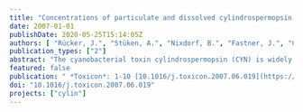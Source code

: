 ```yaml
---
title: "Concentrations of particulate and dissolved cylindrospermopsin in 21 Aphanizomenon-dominated temperate lakes"
date: 2007-01-01
publishDate: 2020-05-25T15:14:05Z
authors: [ "Rücker, J.", "Stüken, A.", "Nixdorf, B.", "Fastner, J.", "Chorus, I.", "Wiedner, C." ]
publication_types: ["2"]
abstract: "The cyanobacterial toxin cylindrospermopsin (CYN) is widely distributed in German lakes, but volumetric data for risk assessment are lacking and it is unclear which cyanobacterial species produce CYN in Europe. We therefore analyzed CYN concentration and cyanobacterial composition of 21 German lakes in 2005. CYN was detected in 19 lakes (102 of 115 samples). In total, 45 samples contained particulate CYN only, and 57 contained both dissolved and particulate CYN. The concentrations were 0.002–0.484 mgL-1 for particulate CYN and 0.08–11.75 mgL-1 for dissolved CYN with a maximum of 12.1 mgL-1 total CYN. A drinking-water guideline value of 1 mgL-1 proposed by Humpage and Falconer [2003. Oral toxicity of the cyanobacterial toxin CYN in male Swiss albino mice: determination of no observed adverse effect level for deriving a drinking water guideline value. Environ. Toxicol. 18, 94–103] was exceeded in 18 samples from eight lakes due to high concentrations of dissolved CYN. CYN occurrence in the German lakes could not be ascribed to the three known CYN-producing species Cylindrospermopsis raciborskii, Anabaena bergii and Aphanizomenon flos-aquae, which were detected in some lakes in low abundances. The highest correlation coefficients were observed between particulate CYN and the native Aphanizomenon gracile. It occurred in 98 CYN-positive samples, was the most abundant Nostocales and was the only Nostocales in five samples. This indicates that A. gracile is a potential CYN producer in German lakes."
featured: false
publication: " *Toxicon*: 1-10 [10.1016/j.toxicon.2007.06.019](https://doi.org/10.1016/j.toxicon.2007.06.019)"
doi: "10.1016/j.toxicon.2007.06.019"
projects: ["cylin"]
---
```


